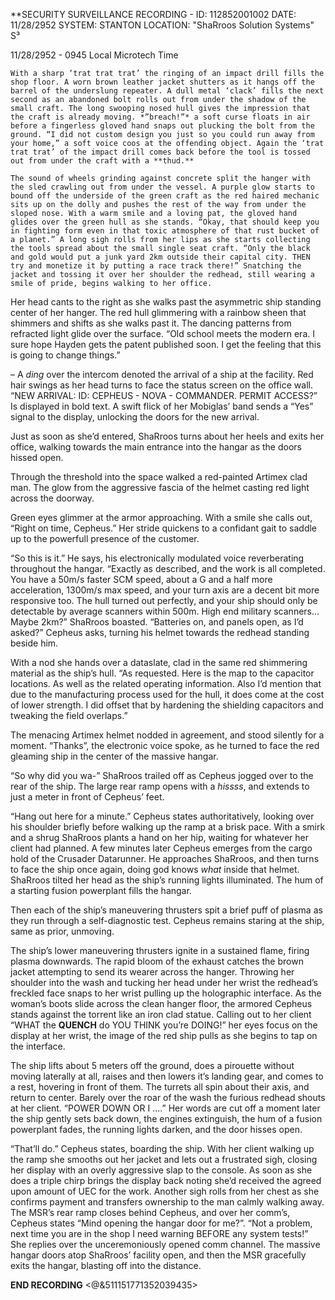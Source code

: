 **SECURITY SURVEILLANCE RECORDING - ID: 112852001002
DATE: 11/28/2952
SYSTEM: STANTON
LOCATION: "ShaRroos Solution Systems" S³

11/28/2952 - 0945 Local Microtech Time

    With a sharp ‘trat trat trat’ the ringing of an impact drill fills the shop floor. A worn brown leather jacket shutters as it hangs off the barrel of the underslung repeater. A dull metal ‘clack’ fills the next second as an abandoned bolt rolls out from under the shadow of the small craft. The long swooping nosed hull gives the impression that the craft is already moving. *”breach!”* a soft curse floats in air before a fingerless gloved hand snaps out plucking the bolt from the ground. “I did not custom design you just so you could run away from your home,” a soft voice coos at the offending object. Again the ‘trat trat trat’ of the impact drill comes back before the tool is tossed out from under the craft with a **thud.**
    
    The sound of wheels grinding against concrete split the hanger with the sled crawling out from under the vessel. A purple glow starts to bound off the underside of the green craft as the red haired mechanic sits up on the dolly and pushes the rest of the way from under the sloped nose. With a warm smile and a loving pat, the gloved hand glides over the green hull as she stands. “Okay, that should keep you in fighting form even in that toxic atmosphere of that rust bucket of a planet.” A long sigh rolls from her lips as she starts collecting the tools spread about the small single seat craft. “Only the black and gold would put a junk yard 2km outside their capital city. THEN try and monetize it by putting a race track there!” Snatching the jacket and tossing it over her shoulder the redhead, still wearing a smile of pride, begins walking to her office. 

Her head cants to the right as she walks past the asymmetric ship standing center of her hanger. The red hull glimmering with a rainbow sheen that shimmers and shifts as she walks past it. The dancing patterns from refracted light glide over the surface. “Old school meets the modern era. I sure hope Hayden gets the patent published soon. I get the feeling that this is going to change things.” 

–
A *ding* over the intercom denoted the arrival of a ship at the facility.
Red hair swings as her head turns to face the status screen on the office wall.
“NEW ARRIVAL:
ID: CEPHEUS - NOVA - COMMANDER. PERMIT ACCESS?” Is displayed in bold text.
A swift flick of her Mobiglas’ band sends a “Yes” signal to the display, unlocking the doors for the new arrival.

Just as soon as she’d entered, ShaRroos turns about her heels and exits her office, walking towards the main entrance into the hangar as the doors hissed open. 

Through the threshold into the space walked a red-painted Artimex clad man. The glow from the aggressive fascia of the helmet casting red light across the doorway.

Green eyes glimmer at the armor approaching. With a smile she calls out, “Right on time, Cepheus.” Her stride quickens to a confidant gait to saddle up to the powerfull presence of the customer. 

“So this is it.” He says, his electronically modulated voice reverberating throughout the hangar. 
“Exactly as described, and the work is all completed. You have a 50m/s faster SCM speed, about a G and a half more acceleration, 1300m/s max speed, and your turn axis are a decent bit more responsive too. The hull turned out perfectly, and your ship should only be detectable by average scanners within 500m. High end military scanners… Maybe 2km?” ShaRroos boasted. 
“Batteries on, and panels open, as I’d asked?” Cepheus asks, turning his helmet towards the redhead standing beside him. 

With a nod she hands over a dataslate, clad in the same red shimmering material as the ship’s hull. “As requested. Here is the map to the capacitor locations. As well as the related operating information. Also I’d mention that due to the manufacturing process used for the hull, it does come at the cost of lower strength. I did offset that by hardening the shielding capacitors and tweaking the field overlaps.”

The menacing Artimex helmet nodded in agreement, and stood silently for a moment. 
“Thanks”, the electronic voice spoke, as he turned to face the red gleaming ship in the center of the massive hangar. 

“So why did you wa-” ShaRroos trailed off as Cepheus jogged over to the rear of the ship. The large rear ramp opens with a *hissss*, and extends to just a meter in front of Cepheus’ feet. 

“Hang out here for a minute.” Cepheus states authoritatively, looking over his shoulder briefly before walking up the ramp at a brisk pace. With a smirk and a shrug ShaRroos plants a hand on her hip, waiting for whatever her client had planned.
A few minutes later Cepheus emerges from the cargo hold of the Crusader Datarunner.
He approaches ShaRroos, and then turns to face the ship once again, doing god knows *what* inside that helmet. ShaRroos tilted her head as the ship’s running lights illuminated. The hum of a starting fusion powerplant fills the hangar.

Then each of the ship’s maneuvering thrusters spit a brief puff of plasma as they run through a self-diagnostic test. Cepheus remains staring at the ship, same as prior, unmoving. 

The ship’s lower maneuvering thrusters ignite in a sustained flame, firing plasma downwards. The rapid bloom of the exhaust catches the brown jacket attempting to send its wearer across the hanger. Throwing her shoulder into the wash and tucking her head under her wrist the redhead’s freckled face snaps to her wrist pulling up the holographic interface. As the woman’s boots slide across the clean hanger floor, the armored Cepheus stands against the torrent like an iron clad statue. Calling out to her client “WHAT the **QUENCH** do YOU THINK you’re DOING!” her eyes focus on the display at her wrist, the image of the red ship pulls as she begins to tap on the interface. 

The ship lifts about 5 meters off the ground, does a pirouette without moving laterally at all, raises and then lowers it’s landing gear, and comes to a rest, hovering in front of them. The turrets all spin about their axis, and return to center. Barely over the roar of the wash the furious redhead shouts at her client. “POWER DOWN OR I ….” Her words are cut off a moment later the ship gently sets back down, the engines extinguish, the hum of a fusion powerplant fades, the running lights darken, and the door hisses open. 

“That’ll do.” Cepheus states, boarding the ship. With her client walking up the ramp she smooths out her jacket and lets out a frustrated sigh, closing her display with an overly aggressive slap to the console. As soon as she does a triple chirp brings the display back noting she’d received the agreed upon amount of UEC for the work. Another sigh rolls from her chest as she confirms payment and transfers ownership to the man calmly walking away. The MSR’s rear ramp closes behind Cepheus, and over her comm’s, Cepheus states “Mind opening the hangar door for me?”. “Not a problem, next time you are in the shop I need warning BEFORE any system tests!” She replies over the unceremoniously opened comm channel. The massive hangar doors atop ShaRroos’ facility open, and then the MSR gracefully exits the hangar, blasting off into the distance. 

**END RECORDING**
<@&511151771352039435>